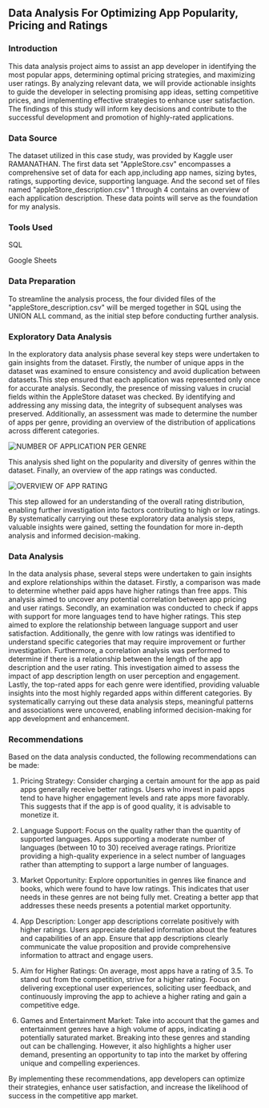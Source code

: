 ## Data Analysis For Optimizing App Popularity, Pricing and Ratings

### Introduction
This data analysis project aims to assist an app developer in identifying the most popular apps, determining optimal pricing strategies, and maximizing user ratings. By analyzing relevant data, we will provide actionable insights to guide the developer in selecting promising app ideas, setting competitive prices, and implementing effective strategies to enhance user satisfaction. The findings of this study will inform key decisions and contribute to the successful development and promotion of highly-rated applications.

### Data Source
The dataset utilized in this case study, was provided by Kaggle user RAMANATHAN. The first data set "AppleStore.csv" encompasses a comprehensive set of data for each app,including app names, sizing bytes, ratings, supporting device, supporting language. And the second set of files named "appleStore_description.csv" 1 through 4 contains an overview of each application description. These data points will serve as the foundation for my analysis.

### Tools Used
SQL

Google Sheets

### Data Preparation
To streamline the analysis process, the four divided files of the "appleStore_description.csv" will be merged together in SQL using the UNION ALL command, as the initial step before conducting further analysis.

### Exploratory Data Analysis
In the exploratory data analysis phase several key steps were undertaken to gain insights from the dataset. Firstly, the number of unique apps in the dataset was examined to ensure consistency and avoid duplication between datasets.This step ensured that each application was represented only once for accurate analysis. Secondly, the presence of missing values in crucial fields within the AppleStore dataset was checked. By identifying and addressing any missing data, the integrity of subsequent analyses was preserved. Additionally, an assessment was made to determine the number of apps per genre, providing an overview of the distribution of applications across different categories. 

![NUMBER OF APPLICATION PER GENRE](https://github.com/Opeyemi-Abigail-Babarinde/Data-analysis-for-optimizing-app-popularity-pricing-and-ratings/assets/139285554/e750271f-4a25-41c6-bb6e-f80a9aad2cc7)

This analysis shed light on the popularity and diversity of genres within the dataset. Finally, an overview of the app ratings was conducted. 

![OVERVIEW OF APP RATING](https://github.com/Opeyemi-Abigail-Babarinde/Data-analysis-for-optimizing-app-popularity-pricing-and-ratings/assets/139285554/f1f07409-7ee6-4d43-b53f-5b6777745e8f)

This step allowed for an understanding of the overall rating distribution, enabling further investigation into factors contributing to high or low ratings. By systematically carrying out these exploratory data analysis steps, valuable insights were gained, setting the foundation for more in-depth analysis and informed decision-making.

### Data Analysis
In the data analysis phase, several steps were undertaken to gain insights and explore relationships within the dataset. Firstly, a comparison was made to determine whether paid apps have higher ratings than free apps. This analysis aimed to uncover any potential correlation between app pricing and user ratings. Secondly, an examination was conducted to check if apps with support for more languages tend to have higher ratings. This step aimed to explore the relationship between language support and user satisfaction. Additionally, the genre with low ratings was identified to understand specific categories that may require improvement or further investigation. Furthermore, a correlation analysis was performed to determine if there is a relationship between the length of the app description and the user rating. This investigation aimed to assess the impact of app description length on user perception and engagement. Lastly, the top-rated apps for each genre were identified, providing valuable insights into the most highly regarded apps within different categories. By systematically carrying out these data analysis steps, meaningful patterns and associations were uncovered, enabling informed decision-making for app development and enhancement.

### Recommendations
Based on the data analysis conducted, the following recommendations can be made:

1. Pricing Strategy: Consider charging a certain amount for the app as paid apps generally receive better ratings. Users who invest in paid apps tend to have higher engagement levels and rate apps more favorably. This suggests that if the app is of good quality, it is advisable to monetize it.

2. Language Support: Focus on the quality rather than the quantity of supported languages. Apps supporting a moderate number of languages (between 10 to 30) received average ratings. Prioritize providing a high-quality experience in a select number of languages rather than attempting to support a large number of languages.

3. Market Opportunity: Explore opportunities in genres like finance and books, which were found to have low ratings. This indicates that user needs in these genres are not being fully met. Creating a better app that addresses these needs presents a potential market opportunity.

4. App Description: Longer app descriptions correlate positively with higher ratings. Users appreciate detailed information about the features and capabilities of an app. Ensure that app descriptions clearly communicate the value proposition and provide comprehensive information to attract and engage users.

5. Aim for Higher Ratings: On average, most apps have a rating of 3.5. To stand out from the competition, strive for a higher rating. Focus on delivering exceptional user experiences, soliciting user feedback, and continuously improving the app to achieve a higher rating and gain a competitive edge.

6. Games and Entertainment Market: Take into account that the games and entertainment genres have a high volume of apps, indicating a potentially saturated market. Breaking into these genres and standing out can be challenging. However, it also highlights a higher user demand, presenting an opportunity to tap into the market by offering unique and compelling experiences.

By implementing these recommendations, app developers can optimize their strategies, enhance user satisfaction, and increase the likelihood of success in the competitive app market.















